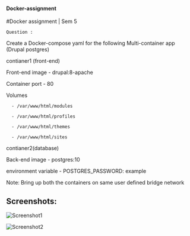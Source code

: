 #### Docker-assignment
#Docker assignment | Sem 5 

``Question :``
  
  Create a Docker-compose yaml for the following Multi-container app (Drupal postgres)

  contianer1 (front-end)  

  Front-end image - drupal:8-apache

  Container port - 80

  Volumes 
  
      - /var/www/html/modules

      - /var/www/html/profiles
    
      - /var/www/html/themes
    
      - /var/www/html/sites
  contianer2(database)

  Back-end image - postgres:10

  environment variable - POSTGRES_PASSWORD: example

  Note: Bring up both the containers on same user defined bridge network


## Screenshots:


![Screenshot1](https://github.com/prajwalsfs1721/Docker-assignment/blob/main/Images/Screenshot.png)


![Screenshot2](https://github.com/prajwalsfs1721/Docker-assignment/blob/main/Images/Screenshot2.png)
